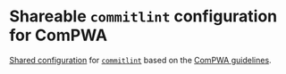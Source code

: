 # Shareable `commitlint` configuration for ComPWA

[Shared configuration](https://github.com/conventional-changelog/commitlint?tab=readme-ov-file#shared-configuration) for [`commitlint`](https://github.com/conventional-changelog/commitlint) based on the [ComPWA guidelines](https://compwa-org.rtfd.io/develop.html#commit-conventions).
